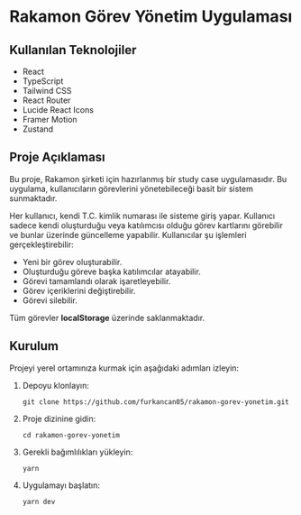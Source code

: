 # Rakamon Görev Yönetim Uygulaması

## Kullanılan Teknolojiler

- React
- TypeScript
- Tailwind CSS
- React Router
- Lucide React Icons
- Framer Motion
- Zustand

## Proje Açıklaması

Bu proje, Rakamon şirketi için hazırlanmış bir study case uygulamasıdır. Bu uygulama, kullanıcıların görevlerini yönetebileceği basit bir sistem sunmaktadır.

Her kullanıcı, kendi T.C. kimlik numarası ile sisteme giriş yapar. Kullanıcı sadece kendi oluşturduğu veya katılımcısı olduğu görev kartlarını görebilir ve bunlar üzerinde güncelleme yapabilir. Kullanıcılar şu işlemleri gerçekleştirebilir:

- Yeni bir görev oluşturabilir.
- Oluşturduğu göreve başka katılımcılar atayabilir.
- Görevi tamamlandı olarak işaretleyebilir.
- Görev içeriklerini değiştirebilir.
- Görevi silebilir.

Tüm görevler **localStorage** üzerinde saklanmaktadır.

## Kurulum

Projeyi yerel ortamınıza kurmak için aşağıdaki adımları izleyin:

1. Depoyu klonlayın:

   ```
   git clone https://github.com/furkancan05/rakamon-gorev-yonetim.git
   ```

2. Proje dizinine gidin:

   ```
   cd rakamon-gorev-yonetim
   ```

3. Gerekli bağımlılıkları yükleyin:

   ```
   yarn
   ```

4. Uygulamayı başlatın:

   ```
   yarn dev
   ```

